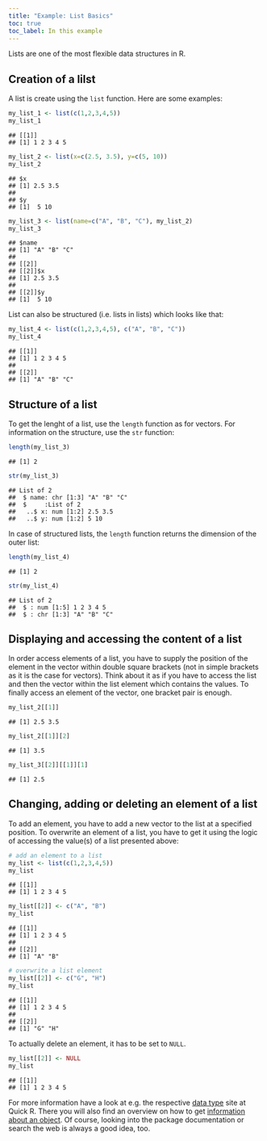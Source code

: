 ```yaml
---
title: "Example: List Basics"
toc: true
toc_label: In this example
---
```



Lists are one of the most flexible data structures in R.

## Creation of a lilst
A list is create using the `list` function. Here are some examples:

```r
my_list_1 <- list(c(1,2,3,4,5))
my_list_1
```

```
## [[1]]
## [1] 1 2 3 4 5
```

```r
my_list_2 <- list(x=c(2.5, 3.5), y=c(5, 10))
my_list_2
```

```
## $x
## [1] 2.5 3.5
## 
## $y
## [1]  5 10
```

```r
my_list_3 <- list(name=c("A", "B", "C"), my_list_2)
my_list_3
```

```
## $name
## [1] "A" "B" "C"
## 
## [[2]]
## [[2]]$x
## [1] 2.5 3.5
## 
## [[2]]$y
## [1]  5 10
```
List can also be structured (i.e. lists in lists) which looks like that:

```r
my_list_4 <- list(c(1,2,3,4,5), c("A", "B", "C"))
my_list_4
```

```
## [[1]]
## [1] 1 2 3 4 5
## 
## [[2]]
## [1] "A" "B" "C"
```


## Structure of a list
To get the lenght of a list, use the `length` function as for vectors. For 
information on the structure, use the `str` function:

```r
length(my_list_3)
```

```
## [1] 2
```

```r
str(my_list_3)
```

```
## List of 2
##  $ name: chr [1:3] "A" "B" "C"
##  $     :List of 2
##   ..$ x: num [1:2] 2.5 3.5
##   ..$ y: num [1:2] 5 10
```
In case of structured lists, the `length` function returns the dimension of the
outer list:

```r
length(my_list_4)
```

```
## [1] 2
```

```r
str(my_list_4)
```

```
## List of 2
##  $ : num [1:5] 1 2 3 4 5
##  $ : chr [1:3] "A" "B" "C"
```
## Displaying and accessing the content of a list
In order access elements of a list, you have to supply the  position of the 
element in the vector within double square brackets (not in simple brackets 
as it is the case for vectors). Think about it as if you have to access the list
and then the vector within the list element which contains the
values. To finally access an element of the vector, one bracket pair is enough.

```r
my_list_2[[1]]
```

```
## [1] 2.5 3.5
```

```r
my_list_2[[1]][2]
```

```
## [1] 3.5
```

```r
my_list_3[[2]][[1]][1]
```

```
## [1] 2.5
```
## Changing, adding or deleting an element of a list
To add an element, you have to add a new vector to the list at a specified 
position. To overwrite an element of a list, you have to get it using the logic
of accessing the value(s) of a list presented above:

```r
# add an element to a list
my_list <- list(c(1,2,3,4,5))
my_list
```

```
## [[1]]
## [1] 1 2 3 4 5
```

```r
my_list[[2]] <- c("A", "B")
my_list
```

```
## [[1]]
## [1] 1 2 3 4 5
## 
## [[2]]
## [1] "A" "B"
```

```r
# overwrite a list element
my_list[[2]] <- c("G", "H")
my_list
```

```
## [[1]]
## [1] 1 2 3 4 5
## 
## [[2]]
## [1] "G" "H"
```
To actually delete an element, it has to be set to `NULL`.

```r
my_list[[2]] <- NULL
my_list
```

```
## [[1]]
## [1] 1 2 3 4 5
```
For more information have a look at e.g. the respective [data type](http://www.statmethods.net/input/datatypes.html) site at Quick R. There you will also find an overview on how to get [information about an object](http://www.statmethods.net/input/contents.html). 
Of course, looking into the package documentation or search the web is always a good idea, too.
